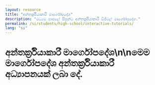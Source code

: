 ```yaml
---
layout: resource
title: "අන්තර්ක්‍රියාකාරී මාර්ගෝපදේශ"
description: "මධ්‍යම පාසලේ සිසුන්ට අන්තර්ක්‍රියාකාරී ඩිජිටල් මාර්ගෝපදේශ."
permalink: /si/students/high-school/interactive-tutorials/
lang: "si"
---
```


# අන්තර්ක්‍රියාකාරී මාර්ගෝපදේශ\n\nමෙම මාර්ගෝපදේශ අන්තර්ක්‍රියාකාරී අධ්‍යාපනයක් ලබා දේ.
